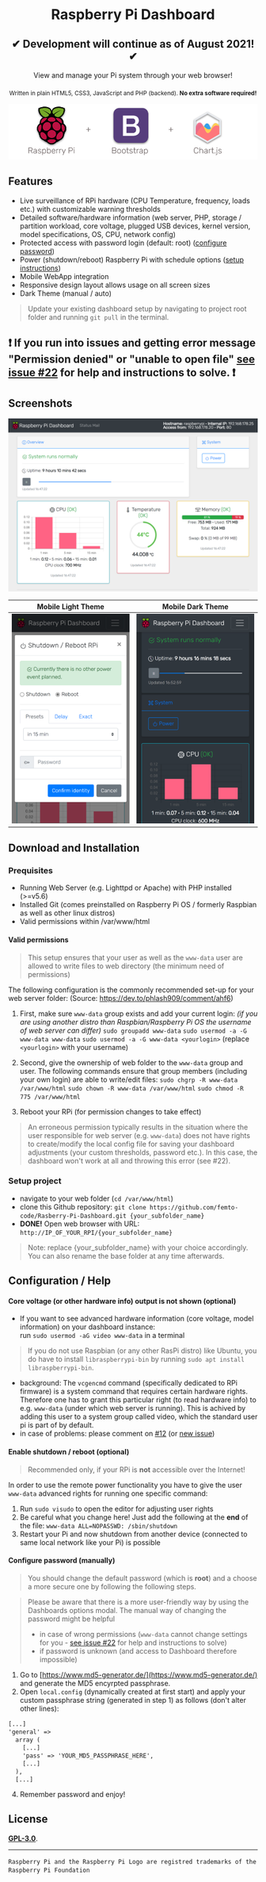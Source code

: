 # <div align="center">Raspberry Pi Dashboard</div>

## <div align="center">✔ Development will continue as of August 2021! ✔</div>

<div align="center">View and manage your Pi system through your web browser!</div>
<p align="center"><sub>Written in plain HTML5, CSS3, JavaScript and PHP (backend). <b>No extra software required!</b></sub></p>

![Intro](img/intro2.png?raw=true "Components of this project")

## Features

- Live surveillance of RPi hardware (CPU Temperature, frequency, loads etc.) with customizable warning thresholds
- Detailed software/hardware information (web server, PHP, storage / partition workload, core voltage, plugged USB devices, kernel version, model specifications, OS, CPU, network config)
- Protected access with password login (default: root) ([configure password](https://github.com/femto-code/Rasberry-Pi-Dashboard#configure-password))
- Power (shutdown/reboot) Raspberry Pi with schedule options ([setup instructions](https://github.com/femto-code/Rasberry-Pi-Dashboard#enabling-remote-shutdownreboot-optional))
- Mobile WebApp integration
- Responsive design layout allows usage on all screen sizes
- Dark Theme (manual / auto)

>Update your existing dashboard setup by navigating to project root folder and running `git pull` in the terminal.

## ❗ If you run into issues and getting error message "Permission denied" or "unable to open file" [see issue #22](https://github.com/femto-code/Raspberry-Pi-Dashboard/issues/22) for help and instructions to solve. ❗ 

## Screenshots

![Preview](img/preview.png?raw=true "Preview of dashboard in a web browser")

| Mobile Light Theme                                | Mobile Dark Theme                               |
|:-------------------------------------------------:|:-----------------------------------------------:|
| ![](img/m2.png?raw=true)                          |                ![](img/m1.png?raw=true)         |

## Download and Installation

### Prequisites

- Running Web Server (e.g. Lighttpd or Apache) with PHP installed (>=v5.6)
- Installed Git (comes preinstalled on Raspberry Pi OS / formerly Raspbian as well as other linux distros)
- Valid permissions within /var/www/html

#### Valid permissions

> This setup ensures that your user as well as the `www-data` user are allowed to write files to web directory (the minimum need of permissions)

The following configuration is the commonly recommended set-up for your web server folder:
(Source: https://dev.to/phlash909/comment/ahf6)

1. First, make sure `www-data` group exists and add your current login:
_(if you are using another distro than Raspbian/Raspberry Pi OS the username of web server can differ)_
`sudo groupadd www-data`
`sudo usermod -a -G www-data www-data`
`sudo usermod -a -G www-data <yourlogin>` (replace `<yourlogin>` with your username)

2. Second, give the ownership of web folder to the `www-data` group and user. The following commands ensure that group members (including your own login) are able to write/edit files:
`sudo chgrp -R www-data /var/www/html`
`sudo chown -R www-data /var/www/html`
`sudo chmod -R 775 /var/www/html`

3. Reboot your RPi (for permission changes to take effect)

> An erroneous permission typically results in the situation where the user responsible for web server (e.g. `www-data`) does not have rights to create/modify the local config file for saving your dashboard adjustments (your custom thresholds, password etc.). In this case, the dashboard won't work at all and throwing this error (see #22).

### Setup project

- navigate to your web folder (`cd /var/www/html`)
- clone this Github repository: `git clone https://github.com/femto-code/Rasberry-Pi-Dashboard.git {your_subfolder_name}`
- **DONE!** Open web browser with URL: `http://IP_OF_YOUR_RPI/{your_subfolder_name}`
> Note: replace {your_subfolder_name} with your choice accordingly. You can also rename the base folder at any time afterwards.

## Configuration / Help

#### Core voltage (or other hardware info) output is not shown (optional)
- If you want to see advanced hardware information (core voltage, model information) on your dashboard instance:<br>run `sudo usermod -aG video www-data` in a terminal
>If you do not use Raspbian (or any other RasPi distro) like Ubuntu, you do have to install `libraspberrypi-bin` by running `sudo apt install libraspberrypi-bin`.

- background: The `vcgencmd` command (specifically dedicated to RPi firmware) is a system command that requires certain hardware rights. Therefore one has to grant this particular right (to read hardware info) to e.g. `www-data` (under which web server is running). This is achived by adding this user to a system group called video, which the standard user pi is part of by default.
- in case of problems: please comment on [#12](https://github.com/femto-code/Raspberry-Pi-Dashboard/issues/12) (or [new issue](https://github.com/femto-code/Raspberry-Pi-Dashboard/issues/new))

#### Enable shutdown / reboot (optional)

> Recommended only, if your RPi is **not** accessible over the Internet!

In order to use the remote power functionality you have to give the user `www-data` advanced rights for running one specific command:
1. Run `sudo visudo` to open the editor for adjusting user rights
2. Be careful what you change here! Just add the following at the **end** of the file: `www-data ALL=NOPASSWD: /sbin/shutdown`
3. Restart your Pi and now shutdown from another device (connected to same local network like your Pi) is possible

#### Configure password (manually)

>You should change the default password (which is **root**) and a choose a more secure one by following the following steps.

>Please be aware that there is a more user-friendly way by using the Dashboards options modal. The manual way of changing the password might be helpful
>- in case of wrong permissions (`www-data` cannot change settings for you - [see issue #22](https://github.com/femto-code/Raspberry-Pi-Dashboard/issues/22) for help and instructions to solve)
>- if password is unknown (and access to Dashboard therefore impossible)

1. Go to [https://www.md5-generator.de/](https://www.md5-generator.de/) and generate the MD5 encyrpted passphrase.
2. Open `local.config` (dynamically created at first start) and apply your custom passphrase string (generated in step 1) as follows (don't alter other lines):
```
[...]
'general' =>
  array (
    [...]
    'pass' => 'YOUR_MD5_PASSPHRASE_HERE',
    [...]
  ),
  [...]
```

4. Remember password and enjoy!

## License

[**GPL-3.0**](LICENSE).

---

`Raspberry Pi and the Raspberry Pi Logo are registred trademarks of the Raspberry Pi Foundation`
